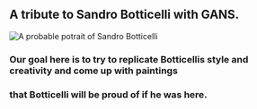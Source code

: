## A tribute to Sandro Botticelli with GANS.
![A probable potrait of Sandro Botticelli]("https://upload.wikimedia.org/wikipedia/commons/thumb/d/d4/Sandro_Botticelli_083.jpg/1200px-Sandro_Botticelli_083.jpg")

### Our goal here is to try to replicate Botticellis style and creativity and come up with paintings 
### that Botticelli will be proud of if he was here.
